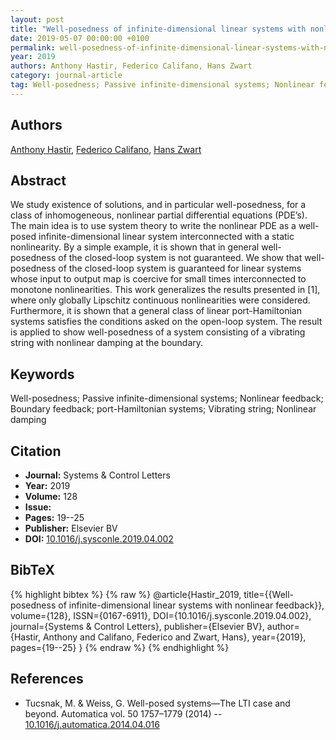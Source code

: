 ```yaml
---
layout: post
title: "Well-posedness of infinite-dimensional linear systems with nonlinear feedback"
date: 2019-05-07 00:00:00 +0100
permalink: well-posedness-of-infinite-dimensional-linear-systems-with-nonlinear-feedback
year: 2019
authors: Anthony Hastir, Federico Califano, Hans Zwart
category: journal-article
tag: Well-posedness; Passive infinite-dimensional systems; Nonlinear feedback; Boundary feedback; port-Hamiltonian systems; Vibrating string; Nonlinear damping
---
```

 
## Authors
[Anthony Hastir](authors/anthony-hastir), [Federico Califano](authors/federico-califano), [Hans Zwart](authors/hans-zwart)
 
## Abstract
We study existence of solutions, and in particular well-posedness, for a class of inhomogeneous, nonlinear partial differential equations (PDE’s). The main idea is to use system theory to write the nonlinear PDE as a well-posed infinite-dimensional linear system interconnected with a static nonlinearity. By a simple example, it is shown that in general well-posedness of the closed-loop system is not guaranteed. We show that well-posedness of the closed-loop system is guaranteed for linear systems whose input to output map is coercive for small times interconnected to monotone nonlinearities. This work generalizes the results presented in [1], where only globally Lipschitz continuous nonlinearities were considered. Furthermore, it is shown that a general class of linear port-Hamiltonian systems satisfies the conditions asked on the open-loop system. The result is applied to show well-posedness of a system consisting of a vibrating string with nonlinear damping at the boundary.
 
## Keywords
Well-posedness; Passive infinite-dimensional systems; Nonlinear feedback; Boundary feedback; port-Hamiltonian systems; Vibrating string; Nonlinear damping
 
## Citation
- **Journal:** Systems &amp; Control Letters
- **Year:** 2019
- **Volume:** 128
- **Issue:** 
- **Pages:** 19--25
- **Publisher:** Elsevier BV
- **DOI:** [10.1016/j.sysconle.2019.04.002](https://doi.org/10.1016/j.sysconle.2019.04.002)
 
## BibTeX
{% highlight bibtex %}
{% raw %}
@article{Hastir_2019,
  title={{Well-posedness of infinite-dimensional linear systems with nonlinear feedback}},
  volume={128},
  ISSN={0167-6911},
  DOI={10.1016/j.sysconle.2019.04.002},
  journal={Systems &amp; Control Letters},
  publisher={Elsevier BV},
  author={Hastir, Anthony and Califano, Federico and Zwart, Hans},
  year={2019},
  pages={19--25}
}
{% endraw %}
{% endhighlight %}
 
## References
- Tucsnak, M. & Weiss, G. Well-posed systems—The LTI case and beyond. Automatica vol. 50 1757–1779 (2014) -- [10.1016/j.automatica.2014.04.016](https://doi.org/10.1016/j.automatica.2014.04.016)

